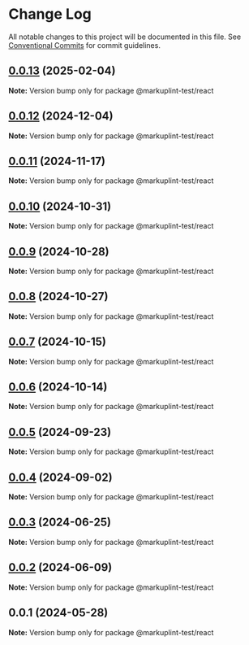 # Change Log

All notable changes to this project will be documented in this file.
See [Conventional Commits](https://conventionalcommits.org) for commit guidelines.

## [0.0.13](https://github.com/markuplint/markuplint/compare/@markuplint-test/react@0.0.12...@markuplint-test/react@0.0.13) (2025-02-04)

**Note:** Version bump only for package @markuplint-test/react

## [0.0.12](https://github.com/markuplint/markuplint/compare/@markuplint-test/react@0.0.11...@markuplint-test/react@0.0.12) (2024-12-04)

**Note:** Version bump only for package @markuplint-test/react

## [0.0.11](https://github.com/markuplint/markuplint/compare/@markuplint-test/react@0.0.10...@markuplint-test/react@0.0.11) (2024-11-17)

**Note:** Version bump only for package @markuplint-test/react

## [0.0.10](https://github.com/markuplint/markuplint/compare/@markuplint-test/react@0.0.9...@markuplint-test/react@0.0.10) (2024-10-31)

**Note:** Version bump only for package @markuplint-test/react

## [0.0.9](https://github.com/markuplint/markuplint/compare/@markuplint-test/react@0.0.8...@markuplint-test/react@0.0.9) (2024-10-28)

**Note:** Version bump only for package @markuplint-test/react

## [0.0.8](https://github.com/markuplint/markuplint/compare/@markuplint-test/react@0.0.7...@markuplint-test/react@0.0.8) (2024-10-27)

**Note:** Version bump only for package @markuplint-test/react

## [0.0.7](https://github.com/markuplint/markuplint/compare/@markuplint-test/react@0.0.6...@markuplint-test/react@0.0.7) (2024-10-15)

**Note:** Version bump only for package @markuplint-test/react

## [0.0.6](https://github.com/markuplint/markuplint/compare/@markuplint-test/react@0.0.5...@markuplint-test/react@0.0.6) (2024-10-14)

**Note:** Version bump only for package @markuplint-test/react

## [0.0.5](https://github.com/markuplint/markuplint/compare/@markuplint-test/react@0.0.4...@markuplint-test/react@0.0.5) (2024-09-23)

**Note:** Version bump only for package @markuplint-test/react

## [0.0.4](https://github.com/markuplint/markuplint/compare/@markuplint-test/react@0.0.3...@markuplint-test/react@0.0.4) (2024-09-02)

**Note:** Version bump only for package @markuplint-test/react

## [0.0.3](https://github.com/markuplint/markuplint/compare/@markuplint-test/react@0.0.2...@markuplint-test/react@0.0.3) (2024-06-25)

**Note:** Version bump only for package @markuplint-test/react

## [0.0.2](https://github.com/markuplint/markuplint/compare/@markuplint-test/react@0.0.1...@markuplint-test/react@0.0.2) (2024-06-09)

**Note:** Version bump only for package @markuplint-test/react

## 0.0.1 (2024-05-28)

**Note:** Version bump only for package @markuplint-test/react

